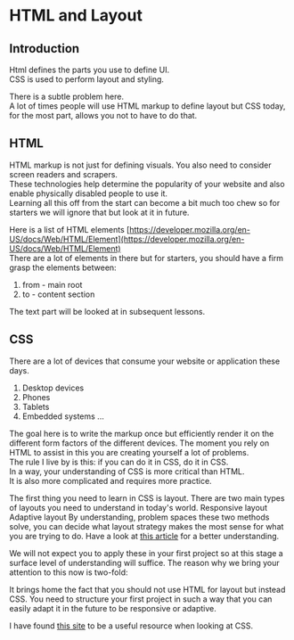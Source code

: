 # HTML and Layout

## Introduction
Html defines the parts you use to define UI.  
CSS is used to perform layout and styling.  

There is a subtle problem here.  
A lot of times people will use HTML markup to define layout but CSS today, for the most part, allows you not to have to do that.

## HTML
HTML markup is not just for defining visuals. 
You also need to consider screen readers and scrapers.  
These technologies help determine the popularity of your website and also enable physically disabled people to use it.  
Learning all this off from the start can become a bit much too chew so for starters we will ignore that but look at it in future.

Here is a list of HTML elements
[https://developer.mozilla.org/en-US/docs/Web/HTML/Element](https://developer.mozilla.org/en-US/docs/Web/HTML/Element)  
There are a lot of elements in there but for starters, you should have a firm grasp the elements between:

1. from - main root
1. to - content section

The text part will be looked at in subsequent lessons. 

## CSS
There are a lot of devices that consume your website or application these days.  

1. Desktop devices
1. Phones
1. Tablets
1. Embedded systems ...

The goal here is to write the markup once but efficiently render it on the different form factors of the different devices.
The moment you rely on HTML to assist in this you are creating yourself a lot of problems.  
The rule I live by is this: if you can do it in CSS, do it in CSS.  
In a way, your understanding of CSS is more critical than HTML.  
It is also more complicated and requires more practice.

The first thing you need to learn in CSS is layout.
There are two main types of layouts you need to understand in today's world.
Responsive layout
Adaptive layout
By understanding, problem spaces these two methods solve, you can decide what layout strategy makes the most sense for what you are trying to do.  Have a look at [this article](http://mediumwell.com/responsive-adaptive-mobile/) for a better understanding.

We will not expect you to apply these in your first project so at this stage a surface level of understanding will suffice. The reason why we bring your attention to this now is two-fold:

It brings home the fact that you should not use HTML for layout but instead CSS.
You need to structure your first project in such a way that you can easily adapt it in the future to be responsive or adaptive. 

I have found [this site](https://tympanus.net/codrops/css_reference/) to be a useful resource when looking at CSS.
